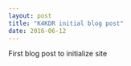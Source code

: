 ```yaml
---
layout: post
title: "K4KDR initial blog post"
date: 2016-06-12
---
```


First blog post to initialize site
